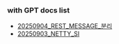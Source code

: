 ### with GPT docs list
- [20250904_REST_MESSAGE_분리](post/20250904_REST_MESSAGE_SEP.md)
- [20250903_NETTY_SI](post/20250906_NETTY_SI.md)